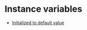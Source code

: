 # Instance variables

- [Initialized to default value](https://docs.microsoft.com/en-us/dotnet/csharp/language-reference/language-specification/variables)

